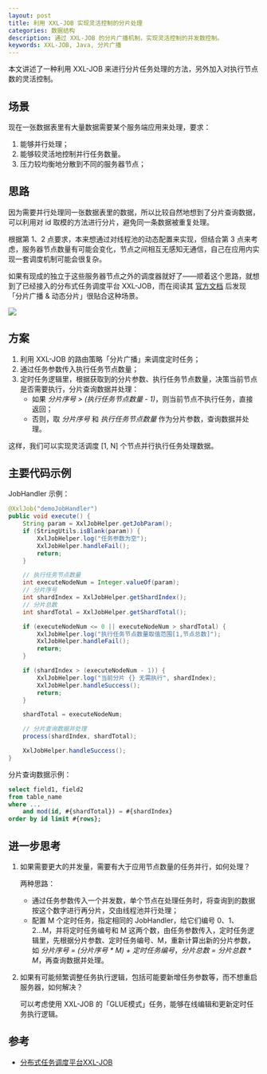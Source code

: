 ```yaml
---
layout: post
title: 利用 XXL-JOB 实现灵活控制的分片处理
categories: 数据结构
description: 通过 XXL-JOB 的分片广播机制，实现灵活控制的并发数控制。
keywords: XXL-JOB, Java, 分片广播
---
```


本文讲述了一种利用 XXL-JOB 来进行分片任务处理的方法，另外加入对执行节点数的灵活控制。

## 场景

现在一张数据表里有大量数据需要某个服务端应用来处理，要求：

1. 能够并行处理；
2. 能够较灵活地控制并行任务数量。
3. 压力较均衡地分散到不同的服务器节点；

## 思路

因为需要并行处理同一张数据表里的数据，所以比较自然地想到了分片查询数据，可以利用对 id 取模的方法进行分片，避免同一条数据被重复处理。

根据第 1、2 点要求，本来想通过对线程池的动态配置来实现，但结合第 3 点来考虑，服务器节点数量有可能会变化，节点之间相互无感知无通信，自己在应用内实现一套调度机制可能会很复杂。

如果有现成的独立于这些服务器节点之外的调度器就好了——顺着这个思路，就想到了已经接入的分布式任务调度平台 XXL-JOB，而在阅读其 [官方文档][1] 后发现「分片广播 & 动态分片」很贴合这种场景。

![](/images/posts/java/xxl-job-sharding-broadcast.png)

## 方案

1. 利用 XXL-JOB 的路由策略「分片广播」来调度定时任务；
2. 通过任务参数传入执行任务节点数量；
3. 定时任务逻辑里，根据获取到的分片参数、执行任务节点数量，决策当前节点是否需要执行，分片查询数据并处理：
    - 如果 *分片序号 > (执行任务节点数量 - 1)*，则当前节点不执行任务，直接返回；
    - 否则，取 *分片序号* 和 *执行任务节点数量* 作为分片参数，查询数据并处理。

这样，我们可以实现灵活调度 [1, N] 个节点并行执行任务处理数据。

## 主要代码示例

JobHandler 示例：

```java
@XxlJob("demoJobHandler")
public void execute() {
    String param = XxlJobHelper.getJobParam();
    if (StringUtils.isBlank(param)) {
        XxlJobHelper.log("任务参数为空");
        XxlJobHelper.handleFail();
        return;
    }

    // 执行任务节点数量
    int executeNodeNum = Integer.valueOf(param);
    // 分片序号
    int shardIndex = XxlJobHelper.getShardIndex();
    // 分片总数
    int shardTotal = XxlJobHelper.getShardTotal();

    if (executeNodeNum <= 0 || executeNodeNum > shardTotal) {
        XxlJobHelper.log("执行任务节点数量取值范围[1,节点总数]");
        XxlJobHelper.handleFail();
        return;
    }

    if (shardIndex > (executeNodeNum - 1)) {
        XxlJobHelper.log("当前分片 {} 无需执行", shardIndex);
        XxlJobHelper.handleSuccess();
        return;
    }

    shardTotal = executeNodeNum;

    // 分片查询数据并处理
    process(shardIndex, shardTotal);

    XxlJobHelper.handleSuccess();
}
```

分片查询数据示例：

```sql
select field1, field2 
from table_name 
where ... 
    and mod(id, #{shardTotal}) = #{shardIndex} 
order by id limit #{rows};
```

## 进一步思考

1. 如果需要更大的并发量，需要有大于应用节点数量的任务并行，如何处理？

    两种思路：
    
    - 通过任务参数传入一个并发数，单个节点在处理任务时，将查询到的数据按这个数字进行再分片，交由线程池并行处理；
    - 配置 M 个定时任务，指定相同的 JobHandler，给它们编号 0、1、2...M，并将定时任务编号和 M 这两个数，由任务参数传入，定时任务逻辑里，先根据分片参数、定时任务编号、M，重新计算出新的分片参数，如 *分片序号 = (分片序号 * M) + 定时任务编号*，*分片总数 = 分片总数 \* M*，再查询数据并处理。

2. 如果有可能频繁调整任务执行逻辑，包括可能要新增任务参数等，而不想重启服务器，如何解决？

    可以考虑使用 XXL-JOB 的「GLUE模式」任务，能够在线编辑和更新定时任务执行逻辑。

## 参考

- [分布式任务调度平台XXL-JOB][1]

[1]: https://www.xuxueli.com/xxl-job/

